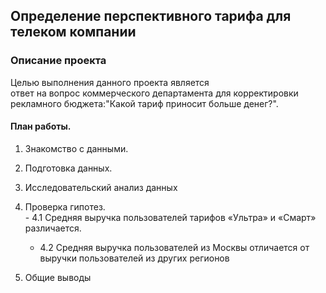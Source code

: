 ## Определение перспективного тарифа для телеком компании

### Описание проекта 
Целью выполнения данного проекта является  
ответ на вопрос коммерческого департамента для корректировки рекламного бюджета:"Какой тариф приносит больше денег?".  

#### План работы.   
  1. Знакомство с данными.    
  2. Подготовка данных.  
  3. Исследовательский анализ данных  
  4. Проверка гипотез.   
    - 4.1 Средняя выручка пользователей тарифов «Ультра» и «Смарт» различается. 
     - 4.2 Средняя выручка пользователей из Москвы отличается от выручки пользователей из других регионов
   
 5. Общие выводы

